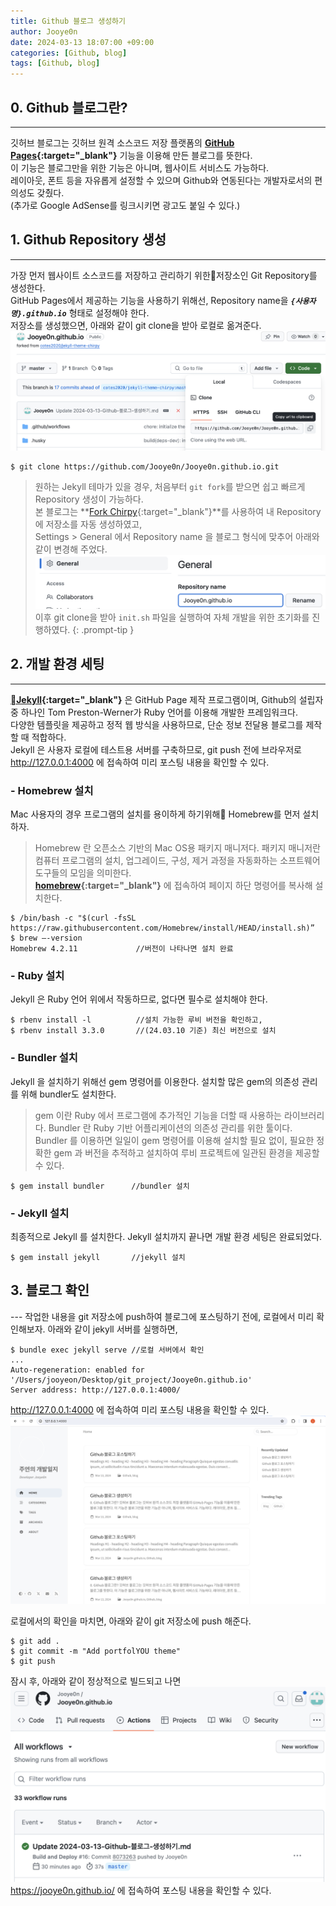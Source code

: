 ```yaml
---
title: Github 블로그 생성하기
author: Jooye0n
date: 2024-03-13 18:07:00 +09:00
categories: [Github, blog]
tags: [Github, blog]
---
```


## 0. Github 블로그란?
---
깃허브 블로그는 깃허브 원격 소스코드 저장 플랫폼의 **[GitHub Pages](https://pages.github.com/){:target="_blank"}** 기능을 이용해 만든 블로그를 뜻한다.   
이 기능은 블로그만을 위한 기능은 아니며, 웹사이트 서비스도 가능하다.  
레이아웃, 폰트 등을 자유롭게 설정할 수 있으며 Github와 연동된다는 개발자로서의 편의성도 갖췄다.  
(추가로 Google AdSense를 링크시키면 광고도 붙일 수 있다.)


## 1. Github Repository 생성
---
가장 먼저 웹사이트 소스코드를 저장하고 관리하기 위한저장소인 Git Repository를 생성한다.  
GitHub Pages에서 제공하는 기능을 사용하기 위해선, Repository name을 ***`{사용자명}.github.io`*** 형태로 설정해야 한다.   
저장소를 생성했으면, 아래와 같이 git clone을 받아 로컬로 옮겨준다.
![](/assets/img/2024-03-13-Github-블로그-생성하기/git-clone.png)
```shell
$ git clone https://github.com/Jooye0n/Jooye0n.github.io.git
```   
> 원하는 Jekyll 테마가 있을 경우, 처음부터 `git fork`를 받으면 쉽고 빠르게 Repository 생성이 가능하다.   
본 블로그는 **[Fork Chirpy](https://github.com/cotes2020/jekyll-theme-chirpy/fork){:target="_blank"}**를 사용하여 내 Repository에 저장소를 자동 생성하였고,   
Settings > General 에서 Repository name 을 블로그 형식에 맞추어 아래와 같이 변경해 주었다.
![](/assets/img/2024-03-13-Github-블로그-생성하기/rep-name.png)   
이후 git clone을 받아 `init.sh` 파일을 실행하여 자체 개발을 위한 초기화를 진행하였다.
{: .prompt-tip }


## 2. 개발 환경 세팅
---
**[Jekyll](https://jekyllrb-ko.github.io/){:target="_blank"}** 은 GitHub Page 제작 프로그램이며, Github의 설립자 중 하나인 Tom Preston-Werner가 Ruby 언어를 이용해 개발한 프레임워크다.   
다양한 템플릿을 제공하고 정적 웹 방식을 사용하므로, 단순 정보 전달용 블로그를 제작할 때 적합하다.   
Jekyll 은 사용자 로컬에 테스트용 서버를 구축하므로, git push 전에 브라우저로 <http://127.0.0.1:4000> 에 접속하여 미리 포스팅 내용을 확인할 수 있다.  

### - Homebrew 설치
Mac 사용자의 경우 프로그램의 설치를 용이하게 하기위해 Homebrew를 먼저 설치하자.   
> Homebrew 란 오픈소스 기반의 Mac OS용 패키지 매니저다. 패키지 매니저란 컴퓨터 프로그램의 설치, 업그레이드, 구성, 제거 과정을 자동화하는 소프트웨어 도구들의 모임을 의미한다.   
**[homebrew](https://brew.sh/){:target="_blank"}** 에 접속하여 페이지 하단 명령어를 복사해 설치한다.    
```shell
$ /bin/bash -c "$(curl -fsSL https://raw.githubusercontent.com/Homebrew/install/HEAD/install.sh)”
$ brew —-version   
Homebrew 4.2.11             //버전이 나타나면 설치 완료   
```

### - Ruby 설치
Jekyll 은 Ruby 언어 위에서 작동하므로, 없다면 필수로 설치해야 한다.
```shell
$ rbenv install -l          //설치 가능한 루비 버전을 확인하고,
$ rbenv install 3.3.0       //(24.03.10 기준) 최신 버전으로 설치
```

### - Bundler 설치
Jekyll 을 설치하기 위해선 gem 명령어를 이용한다. 설치할 많은 gem의 의존성 관리를 위해 bundler도 설치한다.
> gem 이란 Ruby 에서 프로그램에 추가적인 기능을 더할 때 사용하는 라이브러리다.
> Bundler 란 Ruby 기반 어플리케이션의 의존성 관리를 위한 툴이다. Bundler 를 이용하면 일일이 gem 명령어를 이용해 설치할 필요 없이, 필요한 정확한 gem 과 버전을 추적하고 설치하여 루비 프로젝트에 일관된 환경을 제공할 수 있다.   
```shell
$ gem install bundler      //bundler 설치
```

### - Jekyll 설치
최종적으로 Jekyll 를 설치한다. Jekyll 설치까지 끝나면 개발 환경 세팅은 완료되었다.
```shell
$ gem install jekyll       //jekyll 설치
```


## 3. 블로그 확인
--- 작업한 내용을 git 저장소에 push하여 블로그에 포스팅하기 전에, 로컬에서 미리 확인해보자.
아래와 같이 jekyll 서버를 실행하면,
```shell
$ bundle exec jekyll serve //로컬 서버에서 확인
...
Auto-regeneration: enabled for '/Users/jooyeon/Desktop/git_project/Jooye0n.github.io'
Server address: http://127.0.0.1:4000/
```
<http://127.0.0.1:4000> 에 접속하여 미리 포스팅 내용을 확인할 수 있다. 
![](/assets/img/2024-03-13-Github-블로그-생성하기/local-full.png)

로컬에서의 확인을 마치면, 아래와 같이 git 저장소에 push 해준다.
```shell
$ git add .
$ git commit -m "Add portfolYOU theme"
$ git push
```
잠시 후, 아래와 같이 정상적으로 빌드되고 나면
![](/assets/img/2024-03-13-Github-블로그-생성하기/actions-update.png)
<https://jooye0n.github.io/> 에 접속하여 포스팅 내용을 확인할 수 있다.

